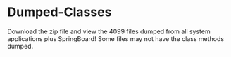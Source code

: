 Dumped-Classes
==============
Download the zip file and view the 4099 files dumped from all system applications plus SpringBoard! Some files may not have the class methods dumped.
